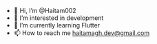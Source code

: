 - 👋 Hi, I’m @Haitam002
- 👀 I’m interested in development 
- 🌱 I’m currently learning Flutter
- 📫 How to reach me haitamagh.dev@gmail.com


